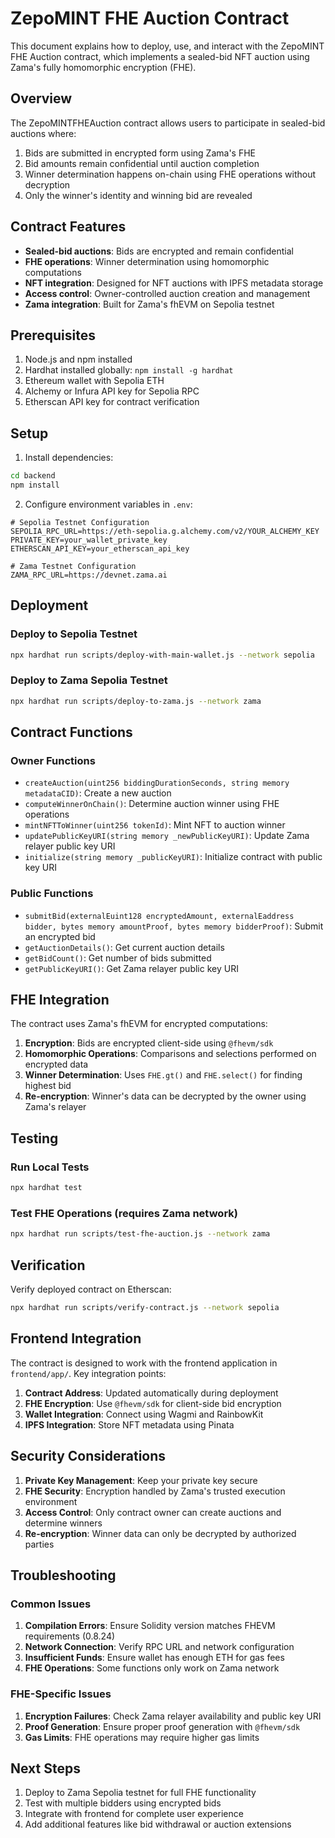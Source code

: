 # ZepoMINT FHE Auction Contract

This document explains how to deploy, use, and interact with the ZepoMINT FHE Auction contract, which implements a sealed-bid NFT auction using Zama's fully homomorphic encryption (FHE).

## Overview

The ZepoMINTFHEAuction contract allows users to participate in sealed-bid auctions where:
1. Bids are submitted in encrypted form using Zama's FHE
2. Bid amounts remain confidential until auction completion
3. Winner determination happens on-chain using FHE operations without decryption
4. Only the winner's identity and winning bid are revealed

## Contract Features

- **Sealed-bid auctions**: Bids are encrypted and remain confidential
- **FHE operations**: Winner determination using homomorphic computations
- **NFT integration**: Designed for NFT auctions with IPFS metadata storage
- **Access control**: Owner-controlled auction creation and management
- **Zama integration**: Built for Zama's fhEVM on Sepolia testnet

## Prerequisites

1. Node.js and npm installed
2. Hardhat installed globally: `npm install -g hardhat`
3. Ethereum wallet with Sepolia ETH
4. Alchemy or Infura API key for Sepolia RPC
5. Etherscan API key for contract verification

## Setup

1. Install dependencies:
```bash
cd backend
npm install
```

2. Configure environment variables in `.env`:
```env
# Sepolia Testnet Configuration
SEPOLIA_RPC_URL=https://eth-sepolia.g.alchemy.com/v2/YOUR_ALCHEMY_KEY
PRIVATE_KEY=your_wallet_private_key
ETHERSCAN_API_KEY=your_etherscan_api_key

# Zama Testnet Configuration
ZAMA_RPC_URL=https://devnet.zama.ai
```

## Deployment

### Deploy to Sepolia Testnet
```bash
npx hardhat run scripts/deploy-with-main-wallet.js --network sepolia
```

### Deploy to Zama Sepolia Testnet
```bash
npx hardhat run scripts/deploy-to-zama.js --network zama
```

## Contract Functions

### Owner Functions

- `createAuction(uint256 biddingDurationSeconds, string memory metadataCID)`: Create a new auction
- `computeWinnerOnChain()`: Determine auction winner using FHE operations
- `mintNFTToWinner(uint256 tokenId)`: Mint NFT to auction winner
- `updatePublicKeyURI(string memory _newPublicKeyURI)`: Update Zama relayer public key URI
- `initialize(string memory _publicKeyURI)`: Initialize contract with public key URI

### Public Functions

- `submitBid(externalEuint128 encryptedAmount, externalEaddress bidder, bytes memory amountProof, bytes memory bidderProof)`: Submit an encrypted bid
- `getAuctionDetails()`: Get current auction details
- `getBidCount()`: Get number of bids submitted
- `getPublicKeyURI()`: Get Zama relayer public key URI

## FHE Integration

The contract uses Zama's fhEVM for encrypted computations:

1. **Encryption**: Bids are encrypted client-side using `@fhevm/sdk`
2. **Homomorphic Operations**: Comparisons and selections performed on encrypted data
3. **Winner Determination**: Uses `FHE.gt()` and `FHE.select()` for finding highest bid
4. **Re-encryption**: Winner's data can be decrypted by the owner using Zama's relayer

## Testing

### Run Local Tests
```bash
npx hardhat test
```

### Test FHE Operations (requires Zama network)
```bash
npx hardhat run scripts/test-fhe-auction.js --network zama
```

## Verification

Verify deployed contract on Etherscan:
```bash
npx hardhat run scripts/verify-contract.js --network sepolia
```

## Frontend Integration

The contract is designed to work with the frontend application in `frontend/app/`. Key integration points:

1. **Contract Address**: Updated automatically during deployment
2. **FHE Encryption**: Use `@fhevm/sdk` for client-side bid encryption
3. **Wallet Integration**: Connect using Wagmi and RainbowKit
4. **IPFS Integration**: Store NFT metadata using Pinata

## Security Considerations

1. **Private Key Management**: Keep your private key secure
2. **FHE Security**: Encryption handled by Zama's trusted execution environment
3. **Access Control**: Only contract owner can create auctions and determine winners
4. **Re-encryption**: Winner data can only be decrypted by authorized parties

## Troubleshooting

### Common Issues

1. **Compilation Errors**: Ensure Solidity version matches FHEVM requirements (0.8.24)
2. **Network Connection**: Verify RPC URL and network configuration
3. **Insufficient Funds**: Ensure wallet has enough ETH for gas fees
4. **FHE Operations**: Some functions only work on Zama network

### FHE-Specific Issues

1. **Encryption Failures**: Check Zama relayer availability and public key URI
2. **Proof Generation**: Ensure proper proof generation with `@fhevm/sdk`
3. **Gas Limits**: FHE operations may require higher gas limits

## Next Steps

1. Deploy to Zama Sepolia testnet for full FHE functionality
2. Test with multiple bidders using encrypted bids
3. Integrate with frontend for complete user experience
4. Add additional features like bid withdrawal or auction extensions